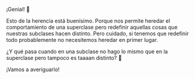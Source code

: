 ¡Genial! :tada:

Esto de la herencia está buenísimo. Porque nos permite heredar el comportamiento de una superclase pero redefinir aquellas cosas que nuestras subclases hacen distinto. Pero cuidado, si tenemos que redefinir todo probablemente no necesitemos heredar en primer lugar. 

¿Y qué pasa cuando en una subclase no hago lo mismo que en la superclase pero tampoco es taaaan distinto? :thought_balloon:

¡Vamos a averiguarlo!